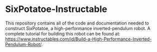 # SixPotatoe-Instructable
This repository contains all of the code and documentation needed to construct SixPotatoe, a high-performance inverted-pendulum robot.   A complete tutorial for building this robot can be found at: https://www.instructables.com/id/Build-a-High-Performance-Inverted-Pendulum-Robot/.
